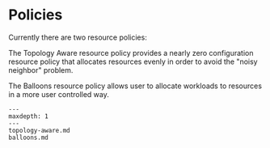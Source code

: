 # Policies

Currently there are two resource policies:

The Topology Aware resource policy provides a nearly zero configuration resource
policy that allocates resources evenly in order to avoid the "noisy neighbor" problem.

The Balloons resource policy allows user to allocate workloads to resources in a more
user controlled way.

```{toctree}
---
maxdepth: 1
---
topology-aware.md
balloons.md
```
